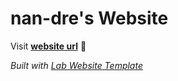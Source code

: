 
# nan-dre's Website

Visit **[website url](#)** 🚀

_Built with [Lab Website Template](https://greene-lab.gitbook.io/lab-website-template-docs)_

